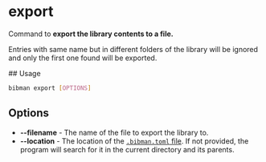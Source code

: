 # export

Command to **export the library contents to a file.**

Entries with same name but in different folders of the library will be ignored and only the first one found will be exported.

## Usage

```bash
bibman export [OPTIONS] 
```

## Options

* **--filename** - The name of the file to export the library to.
* **--location** - The location of the [`.bibman.toml` file](../config-format/index.md). If not provided, the program will search for it in the current directory and its parents.